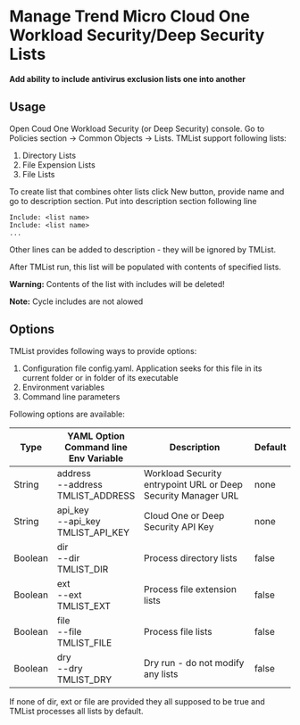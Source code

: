 
# Manage Trend Micro Cloud One Workload Security/Deep Security Lists

**Add ability to include antivirus exclusion lists one into another**

## Usage
Open Coud One Workload Security (or Deep Security) console. Go to Policies section -> Common Objects -> Lists.
TMList support following lists:
1. Directory Lists
2. File Expension Lists
3. File Lists

To create list that combines ohter lists click New button, provide name and go to description section. Put into description section following line
```
Include: <list name>
Include: <list name>
...
```
Other lines can be added to description - they will be ignored by TMList.

After TMList run, this list will be populated with contents of specified lists.

**Warning:** Contents of the list with includes will be deleted!

**Note:** Cycle includes are not alowed 


## Options

TMList provides following ways to provide options:
1. Configuration file config.yaml. Application seeks for this file in its current folder or in folder of its executable
2. Environment variables
3. Command line parameters

Following options are available:

| Type | YAML Option<br/>Command line<br/>Env Variable | Description | Default |
| ---- | --------------------------------------------- | ----------- | ------- |
|String|address<br/>--address<br/>TMLIST_ADDRESS|Workload Security entrypoint URL or Deep Security Manager URL|none|
|String|api_key<br/>--api_key<br/>TMLIST_API_KEY|Cloud One or Deep Security API Key|none|
|Boolean|dir<br/>--dir<br/>TMLIST_DIR|Process directory lists|false|
|Boolean|ext<br/>--ext<br/>TMLIST_EXT|Process file extension lists|false|
|Boolean|file<br/>--file<br/>TMLIST_FILE|Process file lists|false|
|Boolean|dry<br/>--dry<br/>TMLIST_DRY|Dry run - do not modify any lists|false|

If none of dir, ext or file are provided they all supposed to be true and TMList processes all lists by default.
